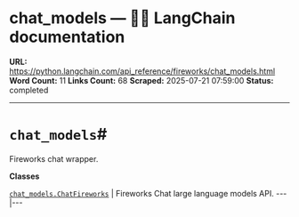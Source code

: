 # chat_models — 🦜🔗 LangChain  documentation

**URL:** https://python.langchain.com/api_reference/fireworks/chat_models.html
**Word Count:** 11
**Links Count:** 68
**Scraped:** 2025-07-21 07:59:00
**Status:** completed

---

# `chat_models`\#

Fireworks chat wrapper.

**Classes**

[`chat_models.ChatFireworks`](https://python.langchain.com/api_reference/fireworks/chat_models/langchain_fireworks.chat_models.ChatFireworks.html#langchain_fireworks.chat_models.ChatFireworks "langchain_fireworks.chat_models.ChatFireworks") | Fireworks Chat large language models API.   ---|---